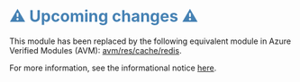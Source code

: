 <h1 style="color: steelblue;">⚠️ Upcoming changes ⚠️</h1>

This module has been replaced by the following equivalent module in Azure Verified Modules (AVM): [avm/res/cache/redis](https://github.com/Azure/bicep-registry-modules/tree/main/avm/res/cache/redis).

For more information, see the informational notice [here](https://github.com/Azure/bicep-registry-modules?tab=readme-ov-file#%EF%B8%8F-upcoming-changes-%EF%B8%8F).
